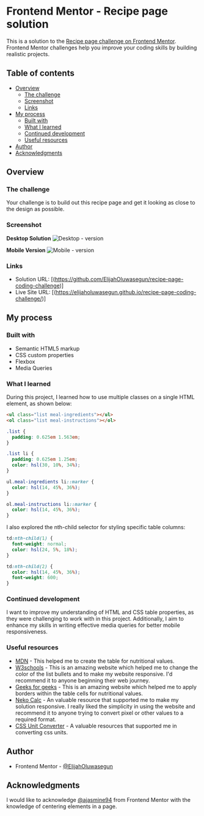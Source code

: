 # Frontend Mentor - Recipe page solution

This is a solution to the [Recipe page challenge on Frontend Mentor](https://www.frontendmentor.io/challenges/recipe-page-KiTsR8QQKm). Frontend Mentor challenges help you improve your coding skills by building realistic projects.

## Table of contents

- [Overview](#overview)
  - [The challenge](#the-challenge)
  - [Screenshot](#screenshot)
  - [Links](#links)
- [My process](#my-process)
  - [Built with](#built-with)
  - [What I learned](#what-i-learned)
  - [Continued development](#continued-development)
  - [Useful resources](#useful-resources)
- [Author](#author)
- [Acknowledgments](#acknowledgments)

## Overview

### The challenge

Your challenge is to build out this recipe page and get it looking as close to the design as possible.

### Screenshot

**Desktop Solution**
![Desktop - version](./screenshot/screenshot_solution_desktop_version.png)

**Mobile Version**
![Mobile - version](./screenshot/screenshot_solution_mobile_version.png)

### Links

- Solution URL: [(https://github.com/ElijahOluwasegun/recipe-page-coding-challenge)]
- Live Site URL: [(https://elijaholuwasegun.github.io/recipe-page-coding-challenge/)]

## My process

### Built with

- Semantic HTML5 markup
- CSS custom properties
- Flexbox
- Media Queries

### What I learned

During this project, I learned how to use multiple classes on a single HTML element, as shown below:

```html
<ul class="list meal-ingredients"></ul>
<ol class="list meal-instructions"></ol>
```

```css
.list {
  padding: 0.625em 1.563em;
}

.list li {
  padding: 0.625em 1.25em;
  color: hsl(30, 10%, 34%);
}

ul.meal-ingredients li::marker {
  color: hsl(14, 45%, 36%);
}

ol.meal-instructions li::marker {
  color: hsl(14, 45%, 36%);
}
```

I also explored the nth-child selector for styling specific table columns:

```css
td:nth-child(1) {
  font-weight: normal;
  color: hsl(24, 5%, 18%);
}

td:nth-child(2) {
  color: hsl(14, 45%, 36%);
  font-weight: 600;
}
```

### Continued development

I want to improve my understanding of HTML and CSS table properties, as they were challenging to work with in this project. Additionally, I aim to enhance my skills in writing effective media queries for better mobile responsiveness.

### Useful resources

- [MDN](https://developer.mozilla.org/en-US/) - This helped me to create the table for nutritional values.
- [W3schools](https://www.w3schools.com/) - This is an amazing website which helped me to change the color of the list bullets and to make my website responsive. I'd recommend it to anyone beginning their web journey.
- [Geeks for geeks](https://www.geeksforgeeks.org/) - This is an amazing website which helped me to apply borders within the table cells for nutritional values.
- [Neko Calc](https://nekocalc.com/) - An valuable resource that supported me to make my solution responsive. I really liked the simplicity in using the website and recommend it to anyone trying to convert pixel or other values to a required format.
- [CSS Unit Converter](https://cssunitconverter.vercel.app/) - A valuable resources that supported me in converting css units.

## Author

- Frontend Mentor - [@ElijahOluwasegun](https://www.frontendmentor.io/profile/ElijahOluwasegun)

## Acknowledgments

I would like to acknowledge [@ajasmine94](https://www.frontendmentor.io/profile/ajasmine94) from Frontend Mentor with the knowledge of centering elements in a page.
